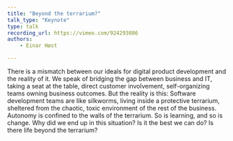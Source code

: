 ```yaml
---
title: "Beyond the terrarium?"
talk_type: "Keynote"
type: talk
recording_url: https://vimeo.com/924293086
authors:
    - Einar Høst

---
```

There is a mismatch between our ideals for digital product development and the reality of it. We speak of bridging the gap between business and IT, taking a seat at the table, direct customer involvement, self-organizing teams owning business outcomes. But the reality is this: Software development teams are like silkworms, living inside a protective terrarium, sheltered from the chaotic, toxic environment of the rest of the business. Autonomy is confined to the walls of the terrarium. So is learning, and so is change. Why did we end up in this situation? Is it the best we can do? Is there life beyond the terrarium?
